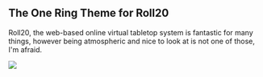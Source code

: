 The One Ring Theme for Roll20
-----------------------------

Roll20, the web-based online virtual tabletop system is fantastic for many things, however being atmospheric and nice to look at is not one of those, I'm afraid.

![](http://cl.ly/image/1y011C1i2X0s/Screen%20Shot%202014-11-01%20at%206.49.05%20PM.png)